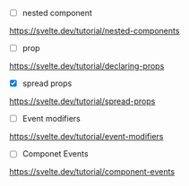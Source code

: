 -[ ] nested component

https://svelte.dev/tutorial/nested-components

- [ ] prop

https://svelte.dev/tutorial/declaring-props
    
-[x] spread props

https://svelte.dev/tutorial/spread-props

- [ ] Event modifiers 

https://svelte.dev/tutorial/event-modifiers

- [ ] Componet Events

https://svelte.dev/tutorial/component-events
